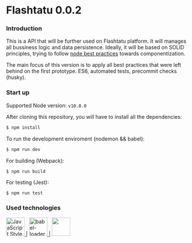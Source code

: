 # Flashtatu 0.0.2

### Introduction

This is a API that will be further used on Flashtatu platform. It will manages all bussiness logic and data persistence. Ideally, it will be based on SOLID principles, trying to follow [node best practices](https://github.com/i0natan/nodebestpractices) towards componentization.

The main focus of this version is to apply all best practices that were left behind on the first prototype. ES6, automated tests, precommit checks (husky).

### Start up

Supported Node version: ```v10.8.0```

After cloning this repository, you will have to install all the dependencies:
```sh
$ npm install
```
To run the development enviroment (nodemon && babel):
```sh
$ npm run dev
```
For building (Webpack):
```sh
$ npm run build
```
For testing (Jest):
```
$ npm run test
```

###

### Used technologies
<a href="http://standardjs.com">
  <img width="50" height="50" title="JavaScript Style Guide - Standard Style" src="https://cdn.rawgit.com/standard/standard/master/badge.svg">
</a> | 
<a href="https://github.com/babel/babel-loader">
  <img width="50" height="50" title="babel-loader" src="https://worldvectorlogo.com/logos/babel-10.svg">
</a> |
<a href="https://github.com/webpack/webpack">
  <img width="50" height="50" src="https://webpack.js.org/assets/icon-square-big.svg">
</a>